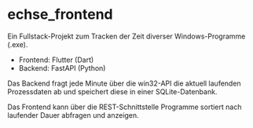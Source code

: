 # echse_frontend
 
Ein Fullstack-Projekt zum Tracken der Zeit diverser Windows-Programme (.exe).

- Frontend: Flutter (Dart)
- Backend: FastAPI (Python)

Das Backend fragt jede Minute über die win32-API die aktuell laufenden Prozessdaten ab und speichert diese in einer SQLite-Datenbank.

Das Frontend kann über die REST-Schnittstelle Programme sortiert nach laufender Dauer abfragen und anzeigen.
